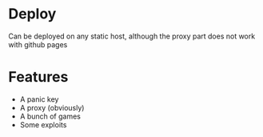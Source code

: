 # Deploy 
Can be deployed on any static host, although the proxy part does not work with github pages

# Features 
- A panic key 
- A proxy (obviously)
- A bunch of games
- Some exploits